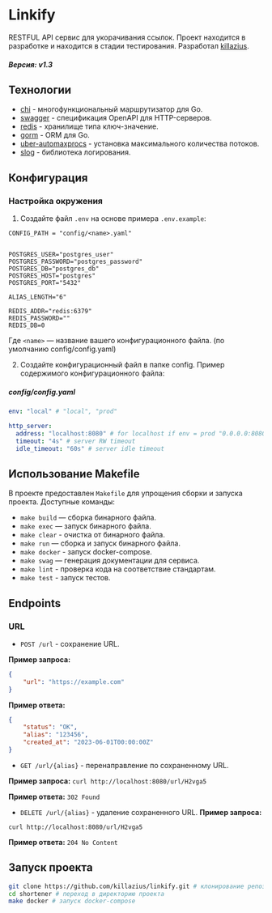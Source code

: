 # Linkify

RESTFUL API сервис для укорачивания ссылок.
Проект находится в разработке и находится в стадии тестирования. 
Разработал [killazius](https://t.me/killazDev).

##### Версия: v1.3

## Технологии

- [chi](https://github.com/go-chi/chi) - многофункциональный маршрутизатор для Go. 
- [swagger](https://github.com/swaggo/swag) - спецификация OpenAPI для HTTP-серверов.
- [redis](https://github.com/redis/go-redis) - хранилище типа ключ-значение.
- [gorm](https://gorm.io/) - ORM для Go.
- [uber-automaxprocs](https://github.com/uber-go/automaxprocs) - установка максимального количества потоков.
- [slog](https://pkg.go.dev/log/slog) - библиотека логирования.

## Конфигурация

### Настройка окружения

1. Создайте файл `.env` на основе примера `.env.example`:
```env
CONFIG_PATH = "config/<name>.yaml"


POSTGRES_USER="postgres_user"
POSTGRES_PASSWORD="postgres_password"
POSTGRES_DB="postgres_db"
POSTGRES_HOST="postgres"
POSTGRES_PORT="5432"

ALIAS_LENGTH="6"

REDIS_ADDR="redis:6379"
REDIS_PASSWORD=""
REDIS_DB=0
```
   Где `<name>` — название вашего конфигурационного файла. (по умолчанию config/config.yaml)

2. Создайте конфигурационный файл в папке config. Пример содержимого конфигурационного файла:
##### config/config.yaml
```yaml
env: "local" # "local", "prod"

http_server:
  address: "localhost:8080" # for localhost if env = prod "0.0.0.0:8080"
  timeout: "4s" # server RW timeout
  idle_timeout: "60s" # server idle timeout
```

## Использование Makefile
В проекте предоставлен `Makefile` для упрощения сборки и запуска проекта. Доступные команды:
- `make build` — сборка бинарного файла.
- `make exec` — запуск бинарного файла.
- `make clear` - очистка от бинарного файла.
- `make run` — сборка и запуск бинарного файла.
- `make docker` - запуск docker-compose.
- `make swag` — генерация документации для сервиса.
- `make lint` - проверка кода на соответствие стандартам.
- `make test` - запуск тестов.


## Endpoints

### URL

- `POST /url` - сохранение URL.

**Пример запроса:**
```json
{
    "url": "https://example.com"
}
```

**Пример ответа:**
```json
{
    "status": "OK",
    "alias": "123456",
    "created_at": "2023-06-01T00:00:00Z"
}
```
- `GET /url/{alias}` - перенаправление по сохраненному URL.

**Пример запроса:**
`curl http://localhost:8080/url/H2vga5`

**Пример ответа:**
`302 Found`

- `DELETE /url/{alias}` - удаление сохраненного URL.
**Пример запроса:**

`curl http://localhost:8080/url/H2vga5`

**Пример ответа:**
`204 No Content`


## Запуск проекта
```bash
git clone https://github.com/killazius/linkify.git # клонирование репозитория
cd shortener # переход в директорию проекта
make docker # запуск docker-compose
```
